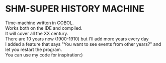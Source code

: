 # SHM-SUPER HISTORY MACHINE
Time-machine written in COBOL.<br>
Works both on the IDE and compiled.<br>
It will cover all the XX century.<br>
There are 10 years now (1900-1910) but I'll add more years every day<br>
I added a feature that says "You want to see events from other years?" and let you restart the program.<br>
You can use my code for inspiration:)
